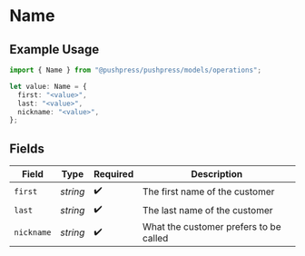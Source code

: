 # Name

## Example Usage

```typescript
import { Name } from "@pushpress/pushpress/models/operations";

let value: Name = {
  first: "<value>",
  last: "<value>",
  nickname: "<value>",
};
```

## Fields

| Field                                  | Type                                   | Required                               | Description                            |
| -------------------------------------- | -------------------------------------- | -------------------------------------- | -------------------------------------- |
| `first`                                | *string*                               | :heavy_check_mark:                     | The first name of the customer         |
| `last`                                 | *string*                               | :heavy_check_mark:                     | The last name of the customer          |
| `nickname`                             | *string*                               | :heavy_check_mark:                     | What the customer prefers to be called |